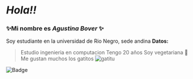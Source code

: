 

# **_Hola!!_**
### ✨Mi nombre es _Agustina Bover_ ✨
Soy estudiante en la universidad de Rio Negro, sede andina
**Datos:**
>Estudio ingenieria en computacion
Tengo 20 años
Soy vegetariana 🐰
Me gustan muchos los gatitos
![gatitu](https://i.imgur.com/fPWFHBW.png)






![Badge](https://bit.ly/icom-badge)
